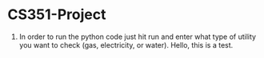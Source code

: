 # CS351-Project

1) In order to run the python code just hit run and enter what type of utility you want to check (gas, electricity, or water). Hello, this is a test.
